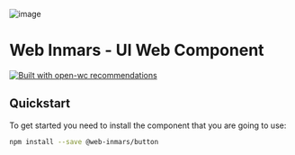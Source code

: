 ![image](https://user-images.githubusercontent.com/9072675/134047425-6b155b28-4fc7-467c-ab7f-198ada19f455.png)

# Web Inmars - UI Web Component

[![Built with open-wc recommendations](https://img.shields.io/badge/built%20with-open--wc-blue.svg)](https://github.com/open-wc)

## Quickstart

To get started you need to install the component that you are going to use:

```sh
npm install --save @web-inmars/button
```
